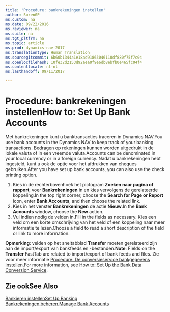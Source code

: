 ```yaml
---
title: 'Procedure: bankrekeningen instellen'
author: SorenGP
ms.custom: na
ms.date: 09/22/2016
ms.reviewer: na
ms.suite: na
ms.tgt_pltfrm: na
ms.topic: article
ms.prod: dynamics-nav-2017
ms.translationtype: Human Translation
ms.sourcegitcommit: 6b60b1344a1e18ad91863046110df880f75f7c04
ms.openlocfilehash: 10fe32d2153d92aea0f9e6db8ebfb0e465fc04f4
ms.contentlocale: nl-nl
ms.lasthandoff: 09/11/2017

---
```


# <a name="how-to-set-up-bank-accounts"></a><span data-ttu-id="d1e98-102">Procedure: bankrekeningen instellen</span><span class="sxs-lookup"><span data-stu-id="d1e98-102">How to: Set Up Bank Accounts</span></span>
<span data-ttu-id="d1e98-103">Met bankrekeningen kunt u banktransacties traceren in Dynamics NAV.</span><span class="sxs-lookup"><span data-stu-id="d1e98-103">You use bank accounts in the Dynamics NAV to keep track of your banking transactions.</span></span> <span data-ttu-id="d1e98-104">Bedragen op rekeningen kunnen worden uitgedrukt in de lokale valuta of in een vreemde valuta.</span><span class="sxs-lookup"><span data-stu-id="d1e98-104">Accounts can be denominated in your local currency or in a foreign currency.</span></span> <span data-ttu-id="d1e98-105">Nadat u bankrekeningen hebt ingesteld, kunt u ook de optie voor het afdrukken van cheques gebruiken.</span><span class="sxs-lookup"><span data-stu-id="d1e98-105">After you have set up bank accounts, you can also use the check printing option.</span></span>

1. <span data-ttu-id="d1e98-106">Kies in de rechterbovenhoek het pictogram **Zoeken naar pagina of rapport**, voer **Bankrekeningen** in en kies vervolgens de gerelateerde koppeling.</span><span class="sxs-lookup"><span data-stu-id="d1e98-106">In the top right corner, choose the **Search for Page or Report** icon, enter **Bank Accounts**, and then choose the related link.</span></span>
2. <span data-ttu-id="d1e98-107">Kies in het venster **Bankrekeningen** de actie **Nieuw**.</span><span class="sxs-lookup"><span data-stu-id="d1e98-107">In the **Bank Accounts** window, choose the **New** action.</span></span>
3. <span data-ttu-id="d1e98-108">Vul indien nodig de velden in.</span><span class="sxs-lookup"><span data-stu-id="d1e98-108">Fill in the fields as necessary.</span></span> <span data-ttu-id="d1e98-109">Kies een veld om een korte omschrijving van het veld of een koppeling naar meer informatie te lezen.</span><span class="sxs-lookup"><span data-stu-id="d1e98-109">Choose a field to read a short description of the field or link to more information.</span></span>

<span data-ttu-id="d1e98-110">**Opmerking**: velden op het sneltabblad **Transfer** moeten gerelateerd zijn aan de import/export van bankfeeds en -bestanden.</span><span class="sxs-lookup"><span data-stu-id="d1e98-110">**Note**: Fields on the **Transfer** FastTab are related to import/export of bank feeds and files.</span></span> <span data-ttu-id="d1e98-111">Zie voor meer informatie [Procedure: De conversieservice bankgegevens instellen](bank-how-setup-bank-data-conversion-service.md).</span><span class="sxs-lookup"><span data-stu-id="d1e98-111">For more information, see [How to: Set Up the Bank Data Conversion Service](bank-how-setup-bank-data-conversion-service.md).</span></span>

## <a name="see-also"></a><span data-ttu-id="d1e98-112">Zie ook</span><span class="sxs-lookup"><span data-stu-id="d1e98-112">See Also</span></span>  
[<span data-ttu-id="d1e98-113">Bankieren instellen</span><span class="sxs-lookup"><span data-stu-id="d1e98-113">Set Up Banking</span></span>](bank-setup-banking.md)  
[<span data-ttu-id="d1e98-114">Bankrekeningen beheren.</span><span class="sxs-lookup"><span data-stu-id="d1e98-114">Manage Bank Accounts</span></span>](bank-manage-bank-accounts.md)

